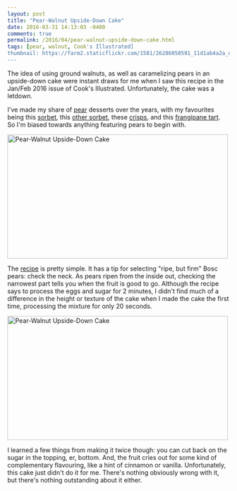```yaml
---
layout: post
title: "Pear-Walnut Upside-Down Cake"
date: 2016-03-31 14:13:03 -0400
comments: true
permalink: /2016/04/pear-walnut-upside-down-cake.html
tags: [pear, walnut, Cook's Illustrated]
thumbnail: https://farm2.staticflickr.com/1581/26286050591_11d1ab4a2a_q.jpg
---
```


The idea of using ground walnuts, as well as caramelizing
pears in an upside-down cake were instant draws for me when
I saw this recipe in the Jan/Feb 2016 issue of Cook's Illustrated.
Unfortunately, the cake was a letdown.

I've made my share of [pear](http://www.gnufmuffin.com/tag/pear/)
desserts over the years, with my favourites being this
[sorbet](/2005/10/pear-sorbet.html), this [other
sorbet](/2014/10/pear-riesling-and-ginger-sorbet.html), 
these [crisps](/2007/09/pear-crisps.html), and this [frangipane
tart](/2014/10/pear-and-almond-tart.html). So I'm biased towards
anything featuring pears to begin with.

<a data-flickr-embed="true"
href="https://www.flickr.com/photos/gnuf/26286050591/in/datetaken/"
title="Pear-Walnut Upside-Down Cake"><img
src="https://farm2.staticflickr.com/1581/26286050591_11d1ab4a2a.jpg"
width="500" height="281" alt="Pear-Walnut Upside-Down Cake"></a><script
async src="//embedr.flickr.com/assets/client-code.js"
charset="utf-8"></script>

The [recipe](http://knitonepearlonion.blogspot.ca/2016/03/pear-walnut-upside-down-cake.html)
is pretty simple. It has a tip for selecting "ripe, but firm"
Bosc pears: check the neck. As pears ripen from the inside out,
checking the narrowest part tells you when the fruit is good to go.
Although the recipe says to process the eggs and sugar for 2 minutes,
I didn't find much of a difference in the height or texture of the cake
when I made the cake the first time, processing the mixture for only 20
seconds.

<a data-flickr-embed="true"
href="https://www.flickr.com/photos/gnuf/26326329736/in/datetaken/"
title="Pear-Walnut Upside-Down Cake"><img
src="https://farm2.staticflickr.com/1695/26326329736_3cbe26455f.jpg"
width="500" height="281" alt="Pear-Walnut Upside-Down Cake"></a><script
async src="//embedr.flickr.com/assets/client-code.js"
charset="utf-8"></script>

I learned a few things from making it twice though: you can cut back
on the sugar in the topping, er, bottom. And, the fruit cries out for some
kind of complementary flavouring, like a hint of cinnamon or vanilla.
Unfortunately, this cake just didn't do it for me. There's nothing
obviously wrong with it, but there's nothing outstanding about it
either.
